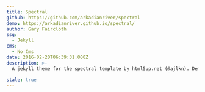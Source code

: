 ```yaml
---
title: Spectral
github: https://github.com/arkadianriver/spectral
demo: https://arkadianriver.github.io/spectral/
author: Gary Faircloth
ssg:
  - Jekyll
cms:
  - No Cms
date: 2016-02-20T06:39:31.000Z
description: >-
  A jekyll theme for the spectral template by html5up.net (@ajlkn). Demo: https://arkadianriver.github.io/spectral. How to jekyll: https://jekyllrb.com/docs/home/. If you intend to use this theme as a blog site with more than a few pages, have a look at my fork at https://github.com/arkadianriver/arkadianriver.com

stale: true
---
```

